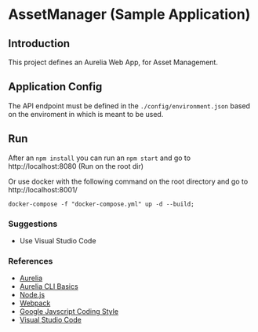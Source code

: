 # AssetManager (Sample Application)

## Introduction
This project defines an Aurelia Web App, for Asset Management.

## Application Config
The API endpoint must be defined in the `./config/environment.json` based on the enviroment in which is meant to be used.

## Run
After an `npm install` you can run an `npm start` and go to http://localhost:8080 (Run on the root dir)

Or use docker with the following command on the root directory and go to http://localhost:8001/
```
docker-compose -f "docker-compose.yml" up -d --build;
```

### Suggestions
- Use Visual Studio Code

### References 
- [Aurelia](https://aurelia.io/)
- [Aurelia CLI Basics](https://aurelia.io/docs/cli/basics/)
- [Node.js](https://nodejs.org/en/download/)
- [Webpack](https://webpack.js.org/)
- [Google Javscript Coding Style](https://google.github.io/styleguide/jsguide.html)
- [Visual Studio Code](https://github.com/Microsoft/vscode)
